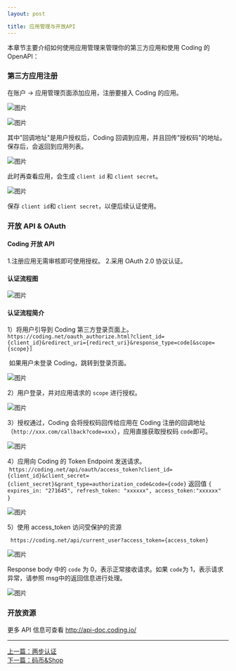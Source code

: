 ```yaml
---
layout: post

title: 应用管理与开放API
---
```


本章节主要介绍如何使用应用管理来管理你的第三方应用和使用 Coding 的 OpenAPI：

### 第三方应用注册

在账户 -> 应用管理页面添加应用，注册要接入 Coding 的应用。

 ![图片](https://dn-coding-net-production-pp.qbox.me/44b91ec2-f6b4-4520-b9f4-206eaf6c5507.png) 

 ![图片](https://dn-coding-net-production-pp.qbox.me/8868a88a-e38d-48a6-93bb-edbd8d995194.png) 



其中"回调地址"是用户授权后，Coding 回调到应用，并且回传"授权码"的地址。
保存后，会返回到应用列表。

 ![图片](https://dn-coding-net-production-pp.qbox.me/400ebd43-f10f-4819-81b3-c890ff2562f4.png) 

此时再查看应用，会生成 `client id` 和 `client secret`。

 ![图片](https://dn-coding-net-production-pp.qbox.me/c6e5054f-01bb-489d-8f84-a9f0400ce8ee.png) 


保存 `client id`和 `client secret`，以便后续认证使用。



### 开放 API & OAuth 

#### Coding 开放 API

1.注册应用无需审核即可使用授权。
2.采用 OAuth 2.0 协议认证。

#### 认证流程图

 ![图片](https://dn-coding-net-production-pp.qbox.me/32fb9213-9ccb-4f70-8c58-8921f8c2d349.png) 



#### 认证流程简介

1）将用户引导到 Coding 第三方登录页面上。`https://coding.net/oauth_authorize.html?client_id={client_id}&redirect_uri={redirect_uri}&response_type=code[&scope={scope}]`

 如果用户未登录 Coding，跳转到登录页面。

 ![图片](https://dn-coding-net-production-pp.qbox.me/878b45df-fd69-4784-b68d-a85e6fce7c3c.png) 

2）用户登录，并对应用请求的 `scope` 进行授权。

 ![图片](https://dn-coding-net-production-pp.qbox.me/19347165-4d15-4d64-b601-d041b3e1e34d.png) 


3）授权通过，Coding 会将授权码回传给应用在 Coding 注册的回调地址（`http://xxx.com/callback?code=xxx`），应用直接获取授权码 `code`即可。

 ![图片](https://dn-coding-net-production-pp.qbox.me/91295ede-e0b6-42bd-9b75-8402d171c58e.png) 

4）应用向 Coding 的 Token Endpoint 发送请求。
 `https://coding.net/api/oauth/access_token?client_id={client_id}&client_secret={client_secret}&grant_type=authorization_code&code={code}` 返回值 `{ expires_in: "271645", refresh_token: "xxxxxx", access_token:"xxxxxx" }` 

 ![图片](https://dn-coding-net-production-pp.qbox.me/ab3a24b3-8358-46b8-b258-e8708e9da45b.png) 

5）使用 access_token 访问受保护的资源

     https://coding.net/api/current_user?access_token={access_token}

 ![图片](https://dn-coding-net-production-pp.qbox.me/2e33f408-ed45-49ee-86ac-a082565a288a.png) 

Response body 中的 `code` 为 0，表示正常接收请求。如果 `code`为 1，表示请求异常，请参照 msg中的返回信息进行处理。

 ![图片](https://dn-coding-net-production-pp.qbox.me/92b17830-1112-4086-a6ba-f46b51b8caa5.png) 

### 开放资源

更多 API 信息可查看 http://api-doc.coding.io/

---


<div class="footer-nav">
<div class="left-nav"><i class="fa fa-angle-left"></i><a href="/help/doc/account/2fa.html">上一篇：两步认证</a></div>
<div class="right-nav"><a href="/help/doc/account/shop.html">下一篇：码币&Shop</a><i class="fa fa-angle-right"></i></div>
</div>
